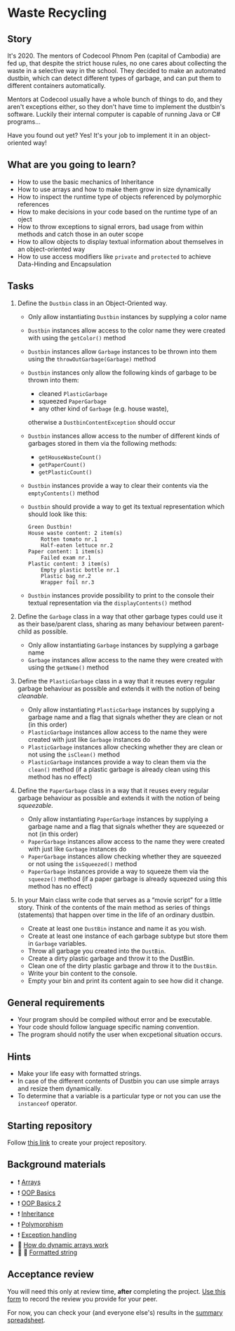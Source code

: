 # Waste Recycling

## Story

It's 2020.
The mentors of Codecool Phnom Pen (capital of Cambodia) are fed up, that despite the strict house rules, no one cares about collecting the waste in a selective way in the school.
They decided to make an automated dustbin, which can detect different types of garbage, and can put them to different containers automatically.

Mentors at Codecool usually have a whole bunch of things to do, and they aren't exceptions either, so they don't have time to implement the dustbin's software.
Luckily their internal computer is capable of running Java or C# programs...

Have you found out yet?
Yes! It's your job to implement it in an object-oriented way!

## What are you going to learn?

* How to use the basic mechanics of Inheritance
* How to use arrays and how to make them grow in size dynamically
* How to inspect the runtime type of objects referenced by polymorphic references
* How to make decisions in your code based on the runtime type of an oject
* How to throw exceptions to signal errors, bad usage from within methods and catch those in an outer scope
* How to allow objects to display textual information about themselves in an object-oriented way
* How to use access modifiers like `private` and `protected` to achieve Data-Hinding and Encapsulation

## Tasks


1. Define the `Dustbin` class in an Object-Oriented way.

    - Only allow instantiating `Dustbin` instances by supplying a color name
    - `Dustbin` instances allow access to the color name they were created with using the `getColor()` method
    - `Dustbin` instances allow `Garbage` instances to be thrown into them using the `throwOutGarbage(Garbage)` method
    - `Dustbin` instances only allow the following kinds of garbage to be thrown into them:
      - cleaned `PlasticGarbage`
      - squeezed `PaperGarbage`
      - any other kind of `Garbage` (e.g. house waste),

      otherwise a `DustbinContentException` should occur
    - `Dustbin` instances allow access to the number of different kinds of garbages stored in them via the following methods:
      - `getHouseWasteCount()`
      - `getPaperCount()`
      - `getPlasticCount()`
    - `Dustbin` instances provide a way to clear their contents via the `emptyContents()` method
    - `Dustbin` should provide a way to get its textual representation which should look like this:
    
      ```
      Green Dustbin!
      House waste content: 2 item(s)
          Rotten tomato nr.1
          Half-eaten lettuce nr.2
      Paper content: 1 item(s)
          Failed exam nr.1
      Plastic content: 3 item(s)
          Empty plastic bottle nr.1
          Plastic bag nr.2
          Wrapper foil nr.3
      ```
    - `Dustbin` instances provide possibility to print to the console their textual representation via the `displayContents()` method

2. Define the `Garbage` class in a way that other garbage types could use it as their base/parent class, sharing as many behaviour between parent-child as possible.

    - Only allow instantiating `Garbage` instances by supplying a garbage name
    - `Garbage` instances allow access to the name they were created with using the `getName()` method

3. Define the `PlasticGarbage` class in a way that it reuses every regular garbage behaviour as possible and extends it with the notion of being *cleanable*.

    - Only allow instantiating `PlasticGarbage` instances by supplying a garbage name and a flag that signals whether they are clean or not (in this order)
    - `PlasticGarbage` instances allow access to the name they were created with just like `Garbage` instances do
    - `PlasticGarbage` instances allow checking whether they are clean or not using the `isClean()` method
    - `PlasticGarbage` instances provide a way to clean them via the `clean()` method (if a plastic garbage is already clean using this method has no effect)

4. Define the `PaperGarbage` class in a way that it reuses every regular garbage behaviour as possible and extends it with the notion of being *squeezable*.

    - Only allow instantiating `PaperGarbage` instances by supplying a garbage name and a flag that signals whether they are squeezed or not (in this order)
    - `PaperGarbage` instances allow access to the name they were created with just like `Garbage` instances do
    - `PaperGarbage` instances allow checking whether they are squeezed or not using the `isSqueezed()` method
    - `PaperGarbage` instances provide a way to squeeze them via the `squeeze()` method (if a paper garbage is already squeezed using this method has no effect)

5. In your Main class write code that serves as a “movie script” for a little story. Think of the contents of the main method as series of things (statements) that happen over time in the life of an ordinary dustbin.

    - Create at least one `DustBin` instance and name it as you wish.
    - Create at least one instance of each garbage subtype but store them in `Garbage` variables.
    - Throw all garbage you created into the `DustBin`.
    - Create a dirty plastic garbage and throw it to the DustBin.
    - Clean one of the dirty plastic garbage and throw it to the `DustBin`.
    - Write your bin content to the console.
    - Empty your bin and print its content again to see how did it change.


## General requirements


 - Your program should be compiled without error and be executable.
 - Your code should follow language specific naming convention.
 - The program should notify the user when excpetional situation occurs.

## Hints

* Make your life easy with formatted strings.
* In case of the different contents of Dustbin you can use simple arrays and resize them dynamically.
* To determine that a variable is a particular type or not you can use the `instanceof` operator.

## Starting repository

Follow [this link](https://journey.code.cool/v2/project/solo/blueprint/waste-recycling-java/java) to create your project repository.

## Background materials

* :exclamation: [Arrays](https://learn.code.cool/full-stack/#/../pages/java/arrays)
* :exclamation: [OOP Basics](https://learn.code.cool/full-stack/#/../pages/java/basics-of-object-oriented-programming)
* :exclamation: [OOP Basics 2](https://learn.code.cool/full-stack/#/../pages/java/basics-of-object-oriented-programming-with-java-part-2)
* :exclamation: [Inheritance](https://learn.code.cool/full-stack/#/../pages/java/inheritance)
* :exclamation: [Polymorphism](https://learn.code.cool/full-stack/#/../pages/java/polymorphism)
* :exclamation: [Exception handling](https://learn.code.cool/full-stack/#/../pages/java/exception-handling)
* :lollipop: [How do dynamic arrays work](https://www.geeksforgeeks.org/how-do-dynamic-arrays-work/)
* :movie_camera: :open_book: [Formatted string](https://www.youtube.com/watch?v=hCG1mNIVn54)

## Acceptance review

You will need this only at review time, **after** completing the project.
[Use this form](https://forms.gle/k9wCqT7Lua1MtNJf7) to record the review you provide for your peer.

For now, you can check your (and everyone else's) results in the [summary spreadsheet](https://docs.google.com/spreadsheets/d/1otJkV-zl-Sfg3BWX1ZbFJ_e-GpLf5Jr6oSysZTfpfD4/edit#gid=31463349).
